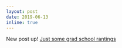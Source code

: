```yaml
---
layout: post
date: 2019-06-13
inline: true
---
```

New post up! [Just some grad school rantings](https://grep-aarkash.github.io/blog/2019/Why-do-I-want-to-pursue-research/)
